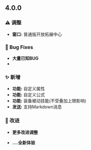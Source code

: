 <!-- 
### ✨ Features
### 🐛 Bug Fixes
### 🚀 Performance Improvements 
### ↩️ Reverts
### ⚠️ Breaking Changes
-->

## 4.0.0 <Badge text="alpha"/>

### ⚠️ 调整
- **窗口:** 普通版开放拓展中心

### 🐛 Bug Fixes
- **大量已知BUG**
- 
### ✨ 新增

- **功能:** 自定义属性
- **功能:** 自定义公式
- **功能:** 装备被动技能(不受叠加上限影响)
- **发送:** 支持Markdown消息

### 🚀 改进
- **更多改进调整**

- **....全新体验**